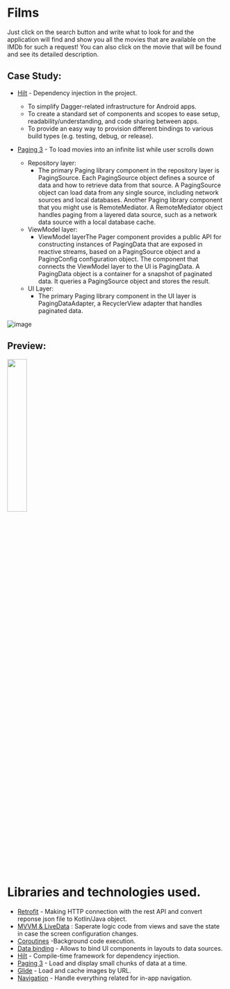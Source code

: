 # Films

Just click on the search button and write what to look for and the application will find and show you all the movies that are available on the IMDb for such a request! You can also click on the movie that will be found and see its detailed description.

## Case Study:
* [Hilt](https://developer.android.com/training/dependency-injection/hilt-android) - Dependency injection in the project.
     - To simplify Dagger-related infrastructure for Android apps.
     - To create a standard set of components and scopes to ease setup, readability/understanding, and code sharing between apps.
     - To provide an easy way to provision different bindings to various build types (e.g. testing, debug, or release).
* [Paging 3](https://developer.android.com/topic/libraries/architecture/paging/v3-overview) - To load movies into an infinite list while user scrolls down

   - Repository layer:
      * The primary Paging library component in the repository layer is PagingSource. Each PagingSource object defines a source of data and how to retrieve data from          that source. A PagingSource object can load data from any single source, including network sources and local databases.
       Another Paging library component that you might use is RemoteMediator. A RemoteMediator object handles paging from a layered data source, such as a network data        source with a local database cache.
   - ViewModel layer:
      * ViewModel layerThe Pager component provides a public API for constructing instances of PagingData that are exposed in reactive streams, based on a PagingSource object and a PagingConfig configuration object.
The component that connects the ViewModel layer to the UI is PagingData. A PagingData object is a container for a snapshot of paginated data. It queries a PagingSource object and stores the result.
   - UI Layer:
     * The primary Paging library component in the UI layer is PagingDataAdapter, a RecyclerView adapter that handles paginated data.

![image](https://user-images.githubusercontent.com/48939805/185756230-a033a720-cce7-4622-8c07-3758c7d9af31.png)

## Preview:
<img src="https://user-images.githubusercontent.com/48939805/185735790-b3caf843-e91a-42fd-acdb-4c91a92a5c3b.gif" width=30% height=30%>


# Libraries and technologies used.
- [Retrofit](https://square.github.io/retrofit/) - Making HTTP connection with the rest API and convert reponse json file to Kotlin/Java object.
- [MVVM & LiveData](https://developer.android.com/jetpack/docs/guide) : Saperate logic code from views and save the state in case the screen configuration changes.
- [Coroutines](https://kotlinlang.org/docs/coroutines-overview.html) -Background code execution.
- [Data binding](https://developer.android.com/topic/libraries/data-binding) - Allows to bind UI components in layouts to data sources.
- [Hilt](https://developer.android.com/training/dependency-injection/hilt-android) - Compile-time framework for dependency injection.
- [Paging 3](https://developer.android.com/topic/libraries/architecture/paging/v3-overview) - Load and display small chunks of data at a time.
- [Glide](https://github.com/bumptech/glide) - Load and cache images by URL.
- [Navigation](https://developer.android.com/guide/navigation/navigation-getting-started) - Handle everything related for in-app navigation.
